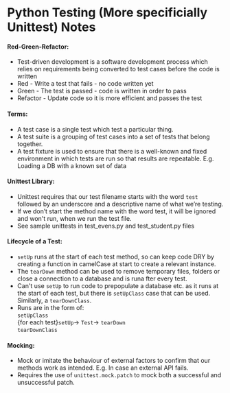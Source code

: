 # Python Testing (More specificially Unittest) Notes

#### Red-Green-Refactor:
* Test-driven development is a software  development process which relies on requirements being converted to test cases before the code is written
* Red - Write a test that fails - no code written yet
* Green - The test is passed - code is written in order to pass
* Refactor - Update code so it is more efficient and passes the test

#### Terms:
* A test case is a single test which test a particular thing. 
* A test suite is a grouping of test cases into a set of tests that belong together.
* A test fixture is used to ensure that there is a well-known and fixed environment in which tests are run so that results are repeatable. E.g. Loading a DB with a known set of data

#### Unittest Library:
* Unittest requires that our test  filename starts with the word `test` followed by an underscore and a descriptive name of what we’re testing.
* If we don’t start the method name with the word test, it will be ignored and won't run, when we run the test file.
* See sample unittests in test_evens.py and test_student.py files

#### Lifecycle of a Test:
* `setUp` runs at the start of each test method, so can keep code DRY by creating a function in camelCase at start to create a relevant instance.
* The `tearDown` method can be used to remove temporary files, folders or close a connection to a database and is runa fter every test.
* Can't use `setUp` to run code to prepopulate a database etc. as it runs at the start of each test, but there is `setUpClass` case that can be used. Similarly, a `tearDownClass`.
* Runs are in the form of:<br/>
`setUpClass`<br/>
{for each test}`setUp`-> `Test`-> `tearDown`<br/>
`tearDownClass`

#### Mocking:
* Mock or imitate the behaviour of external factors to confirm that our methods work as intended. E.g. In case an external API fails.
* Requires the use of `unittest.mock.patch` to mock both a successful and unsuccessful patch.

